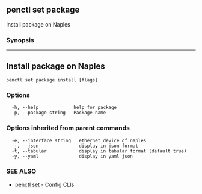 ## penctl set package

Install package on Naples

### Synopsis



---------------------------
 Install package on Naples 
---------------------------


```
penctl set package install [flags]
```

### Options

```
  -h, --help             help for package
  -p, --package string   Package name
```

### Options inherited from parent commands

```
  -e, --interface string   ethernet device of naples
  -j, --json               display in json format
  -t, --tabular            display in tabular format (default true)
  -y, --yaml               display in yaml json
```

### SEE ALSO
* [penctl set](penctl_set.md)	 - Config CLIs

